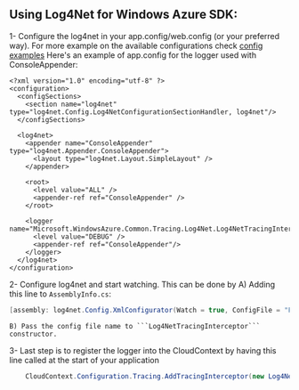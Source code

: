 Using Log4Net for Windows Azure SDK:
------------------------------------
1- Configure the log4net in your app.config/web.config (or your preferred way).
   For more example on the available configurations check [config examples](http://logging.apache.org/log4net/release/config-examples.html)
   Here's an example of app.config for the logger used with ConsoleAppender:


	<?xml version="1.0" encoding="utf-8" ?>
	<configuration>
	  <configSections>
	    <section name="log4net" type="log4net.Config.Log4NetConfigurationSectionHandler, log4net"/>
	  </configSections>
	
	  <log4net>
	    <appender name="ConsoleAppender" type="log4net.Appender.ConsoleAppender">
	      <layout type="log4net.Layout.SimpleLayout" />
	    </appender>
	
	    <root>
	      <level value="ALL" />
	      <appender-ref ref="ConsoleAppender" />
	    </root>
	
	    <logger name="Microsoft.WindowsAzure.Common.Tracing.Log4Net.Log4NetTracingInterceptor">
	      <level value="DEBUG" />
	      <appender-ref ref="ConsoleAppender"/>
	    </logger>
	  </log4net>
	</configuration>

2- Configure log4net and start watching. This can be done by
	A) Adding this line to ```AssemblyInfo.cs```:
```csharp 
[assembly: log4net.Config.XmlConfigurator(Watch = true, ConfigFile = "FileName.ext")]
```
	B) Pass the config file name to ```Log4NetTracingInterceptor``` constructor.

3- Last step is to register the logger into the CloudContext by having this line called at the start of your application
```csharp
	CloudContext.Configuration.Tracing.AddTracingInterceptor(new Log4NetTracingInterceptor());
```
